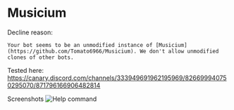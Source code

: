 # Musicium 

Decline reason:

``Your bot seems to be an unmodified instance of [Musicium](https://github.com/Tomato6966/Musicium). We don't allow unmodified clones of other bots.``

Tested here:
https://canary.discord.com/channels/333949691962195969/826699940750295070/871796166906482814

Screenshots
![Help command](!https://i.imgur.com/zyKv7xN.png)

